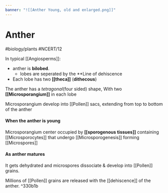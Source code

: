 ```yaml
---
banner: "![[Anther Young, old and enlarged.png]]"
---
```

# Anther
#biology/plants #NCERT/12 

In typical [[Angiosperms]]: 
- anther is **bilobed**.
	- lobes are seperated by the **Line of dehiscence
- Each lobe has two **[[theca]]** (**dithecous**)

The anther has a *tetragonal*(four sided) shape, With two **[[Microsporangium]]** in each lobe

Microsporangium develop into [[Pollen]] sacs, extending from top to bottom of the anther

#### When the anther is young
Microsporangium center occupied by **[[sporogenous tissues]]** containing [[Microsporocytes]] that undergo [[Microsporogenesis]] forming [[Microspores]]

#### As anther matures
It gets dehydrated and microspores dissociate & develop into [[Pollen]] grains.

Millions of [[Pollen]] grains are released with the [[dehiscence]] of the anther. ^330b1b
